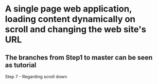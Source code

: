 # A single page web application, loading content dynamically on scroll and changing the web site's URL

## The branches from Step1 to master can be seen as tutorial

Step 7 -
Regarding scroll down
